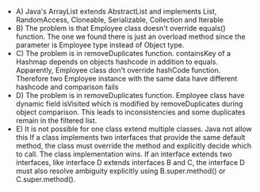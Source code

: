 - A) Java's ArrayList extends AbstractList and implements List, RandomAccess, Cloneable, Serializable, Collection and Iterable
- B) The problem is that Employee class doesn't override equals() function. The one we found there is just an overload method since the parameter is Employee type instead of Object type.
- C) The problem is in removeDuplicates function. containsKey of a Hashmap depends on objects hashcode in addition to equals. Apparently, Employee class don't override hashCode function. Therefore two Employee instance with the same data have different hashcode and comparison fails
- D) The problem is in removeDuplicates function. Employee class have dynamic field isVisited which is modified by removeDuplicates during object comparison. This leads to inconsistencies and some duplicates remain in the filtered list.
- E) 
It is not possible for one class extend multiple classes. Java not allow this
If a class implements two interfaces that provide the same default method, the class must override the method and explicitly decide which to call. The class implementation wins.
If an interface extends two interfaces, like interface D extends interfaces B and C, the interface D must also resolve ambiguity explicitly using B.super.method() or C.super.method().